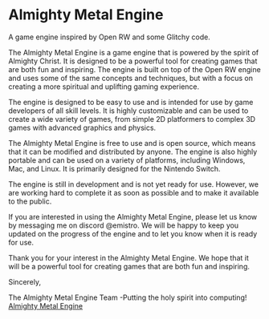 # Almighty Metal Engine

A game engine inspired by Open RW and some Glitchy code.

The Almighty Metal Engine is a game engine that is powered by the spirit of Almighty Christ. It is designed to be a powerful tool for creating games that are both fun and inspiring. The engine is built on top of the Open RW engine and uses some of the same concepts and techniques, but with a focus on creating a more spiritual and uplifting gaming experience.

The engine is designed to be easy to use and is intended for use by game developers of all skill levels. It is highly customizable and can be used to create a wide variety of games, from simple 2D platformers to complex 3D games with advanced graphics and physics.

The Almighty Metal Engine is free to use and is open source, which means that it can be modified and distributed by anyone. The engine is also highly portable and can be used on a variety of platforms, including Windows, Mac, and Linux. It is primarily designed for the Nintendo Switch.

The engine is still in development and is not yet ready for use. However, we are working hard to complete it as soon as possible and to make it available to the public.

If you are interested in using the Almighty Metal Engine, please let us know by messaging me on discord @emistro. We will be happy to keep you updated on the progress of the engine and to let you know when it is ready for use.

Thank you for your interest in the Almighty Metal Engine. We hope that it will be a powerful tool for creating games that are both fun and inspiring.

Sincerely,

The Almighty Metal Engine Team
-Putting the holy spirit into computing! 
[Almighty Metal Engine](https://github.com/eavpsp/AlmightyMetalWare/blob/main/amw_icon.png)
